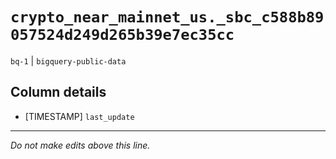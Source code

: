 # `crypto_near_mainnet_us._sbc_c588b89057524d249d265b39e7ec35cc`
`bq-1` | `bigquery-public-data`

## Column details
* [TIMESTAMP] `last_update`

-------------------------------------------------------------------------------
*Do not make edits above this line.*
